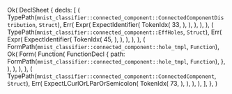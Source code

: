 Ok(
    DeclSheet {
        decls: [
            (
                TypePath(`mnist_classifier::connected_component::ConnectedComponentDistribution`, `Struct`),
                Err(
                    Expr(
                        ExpectIdentifier(
                            TokenIdx(
                                33,
                            ),
                        ),
                    ),
                ),
            ),
            (
                TypePath(`mnist_classifier::connected_component::EffHoles`, `Struct`),
                Err(
                    Expr(
                        ExpectIdentifier(
                            TokenIdx(
                                45,
                            ),
                        ),
                    ),
                ),
            ),
            (
                FormPath(`mnist_classifier::connected_component::hole_tmpl`, `Function`),
                Ok(
                    Form(
                        Function(
                            FunctionDecl {
                                path: FormPath(`mnist_classifier::connected_component::hole_tmpl`, `Function`),
                            },
                        ),
                    ),
                ),
            ),
            (
                TypePath(`mnist_classifier::connected_component::ConnectedComponent`, `Struct`),
                Err(
                    ExpectLCurlOrLParOrSemicolon(
                        TokenIdx(
                            73,
                        ),
                    ),
                ),
            ),
        ],
    },
)